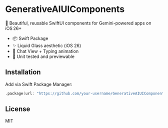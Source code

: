# GenerativeAIUIComponents

🧠 Beautiful, reusable SwiftUI components for Gemini-powered apps on iOS 26+

- 📦 Swift Package
- ✨ Liquid Glass aesthetic (iOS 26)
- 💬 Chat View + Typing animation
- 🧪 Unit tested and previewable

## Installation

Add via Swift Package Manager:

```swift
.package(url: "https://github.com/your-username/GenerativeAIUIComponents.git", from: "0.1.0")
```

## License

MIT
